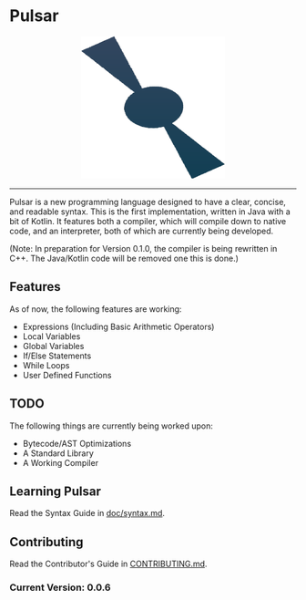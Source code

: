 # Pulsar

<p align="center">
  <img src="doc/pulsar-logo.png" alt="Pulsar Logo" height=250>
  <hr>
</p>

Pulsar is a new programming language designed to have a clear, concise, and readable syntax. This is the first implementation, written in Java with a bit of Kotlin. It features both a compiler, which will compile down to native code, and an interpreter, both of which are currently being developed.

(Note: In preparation for Version 0.1.0, the compiler is being rewritten in C++. The Java/Kotlin code will be removed one this is done.)

## Features
As of now, the following features are working:
- Expressions (Including Basic Arithmetic Operators)
- Local Variables
- Global Variables
- If/Else Statements
- While Loops
- User Defined Functions

## TODO
The following things are currently being worked upon:
- Bytecode/AST Optimizations
- A Standard Library
- A Working Compiler

## Learning Pulsar

Read the Syntax Guide in [doc/syntax.md](doc/syntax.md).

## Contributing

Read the Contributor's Guide in [CONTRIBUTING.md](CONTRIBUTING.md).

### Current Version: 0.0.6
